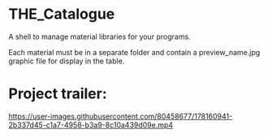 # THE_Catalogue

A shell to manage material libraries for your programs.

Each material must be in a separate folder and contain a preview_name.jpg graphic file for display in the table.


# Project trailer:


https://user-images.githubusercontent.com/80458677/178160941-2b337d45-c1a7-4958-b3a9-8c10a439d09e.mp4
